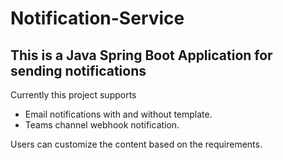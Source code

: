 # Notification-Service

## This is a Java Spring Boot Application for sending notifications

Currently this project supports 
  - Email notifications with and without template.
  - Teams channel webhook notification.

Users can customize the content based on the requirements.
